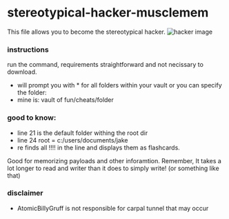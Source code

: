 # stereotypical-hacker-musclemem

This file allows you to become the stereotypical hacker. 
![hacker image](https://cdn.pixabay.com/photo/2020/08/08/02/56/hacker-5471975_960_720.png)

### instructions 

run the command, requirements straightforward and not necissary to download. 

- will prompt you with * for all folders within your vault or you can specify the folder:
- mine is: vault of fun/cheats/folder 

### good to know: 
- line 21 is the default folder withing the root dir 
- line 24 root = c:/users/documents/jake 
- re finds all !!!! in the line and displays them as flashcards. 

Good for memorizing payloads and other inforamtion. Remember, It takes a lot longer to read and writer than it does to simply write! (or something like that) 

### disclaimer 
- AtomicBillyGruff is not responsible for carpal tunnel that may occur







